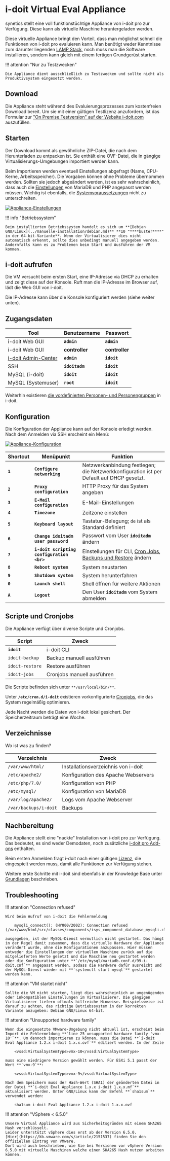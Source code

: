 # i-doit Virtual Eval Appliance
synetics stellt eine voll funktionstüchtige Appliance von i-doit pro zur Verfügung. Diese kann als virtuelle Maschine heruntergeladen werden.

Diese virtuelle Appliance bringt den Vorteil, dass man möglichst schnell die Funktionen von i-doit pro evaluieren kann. Man benötigt weder Kenntnisse zum darunter liegenden [LAMP Stack](/display/de/Manuelle+Installation), noch muss man die Software installieren, sondern kann gleich mit einem fertigen Grundgerüst starten.

!!! attention "Nur zu Testzwecken"

    Die Appliance dient ausschließlich zu Testzwecken und sollte nicht als Produktivsystem eingesetzt werden.

Download
--------

Die Appliance steht während des Evaluierungsprozesses zum kostenfreien Download bereit. Um sie mit einer gültigen Testlizenz anzufordern, ist das Formular zur ["On Premise Testversion" auf der Website i-doit.com](https://www.i-doit.com/testversion/) auszufüllen.

Starten
-------

Der Download kommt als gewöhnliche ZIP-Datei, die nach dem Herunterladen zu entpacken ist. Sie enthält eine OVF-Datei, die in gängige Virtualisierungs-Umgebungen importiert werden kann.

Beim Importieren werden eventuell Einstellungen abgefragt (Name, CPU-Kerne, Arbeitsspeicher). Die Vorgaben können ohne Probleme übernommen werden. Sollten sie jedoch abgeändert werden, ist es sehr wahrscheinlich, dass auch die [Einstellungen](../manuelle-installation/systemeinstellungen.md) von MariaDB und PHP angepasst werden müssen. Wichtig ist ebenfalls, die [Systemvoraussetzungen](../systemvoraussetzungen.md) nicht zu unterschreiten.

[![Appliance-Einstellungen](../../assets/images/installation/virtual-appliance/import/vm_import.png)](../../assets/images/installation/virtual-appliance/import/vm_import.png)

!!! info "Betriebssystem"

    Beim installierten Betriebssystem handelt es sich um **[Debian GNU/Linux](../manuelle-installation/debian.md)** **10 "****buster****" in der 64-bit-Variante**. Wenn der Virtualisierer dies nicht automatisch erkennt, sollte dies unbedingt manuell angegeben werden. Andernfalls kann es zu Problemen beim Start und Ausführen der VM kommen.

i-doit aufrufen
---------------

Die VM versucht beim ersten Start, eine IP-Adresse via DHCP zu erhalten und zeigt diese auf der Konsole. Ruft man die IP-Adresse im Browser auf, lädt die Web GUI von i-doit.

Die IP-Adresse kann über die Konsole konfiguriert werden (siehe weiter unten).

Zugangsdaten
------------
<!---Todo: Fixme--->
| Tool | Benutzername | Passwort |
| --- | --- | --- |
| i-doit Web GUI | **`admin`** | **`admin`** |
| i-doit Web GUI | **controller** | **controller** |
| [i-doit Admin-Center](/display/de/Admin+Center) | **`admin`** | **`idoit`** |
| SSH | **`idoitadm`** | **`idoit`** |
| MySQL (i-doit) | **`idoit`** | **`idoit`** |
| MySQL (Systemuser) | **`root`** | **`idoit`** |

Weiterhin existieren [die vordefinierten Personen- und Personengruppen](/display/de/Erstanmeldung) in i-doit.

Konfiguration
-------------

Die Konfiguration der Appliance kann auf der Konsole erledigt werden. Nach dem Anmelden via SSH erscheint ein Menü:

[![Appliance-Konfiguration](../../assets/images/installation/virtual-appliance/import/appliance_menu.png)](../../assets/images/installation/virtual-appliance/import/appliance_menu.png)
<!---Todo: Fixme--->
| Shortcut | Menüpunkt | Funktion |
| --- | --- | --- |
| **`1`** | **`Configure networking`** | Netzwerkanbindung festlegen; die Netzwerkkonfiguration ist per Default auf DHCP gesetzt. |
| **`2`** | **`Proxy configuration`** | HTTP Proxy für das System angeben |
| **`3`** | **`E-Mail configuration`** | E-Mail-Einstellungen |
| **`4`** | **`Timezone`** | Zeitzone einstellen |
| **`5`** | **`Keyboard layout`** | Tastatur-Belegung; `de` ist als Standard definiert |
| **`6`** | **`Change idoitadm user password`** | Passwort vom User **`idoitadm`** ändern |
| **`7`** | **`i-doit scripting configuration  <br>`** | Einstellungen für CLI, [Cron Jobs](/display/de/Cronjobs+einrichten), [Backups und Restore](/display/de/Daten+sichern+und+wiederherstellen) ändern |
| **`8`** | **`Reboot system`** | System neustarten |
| **`9`** | **`Shutdown system`** | System herunterfahren |
| **`0`** | **`Launch shell`** | Shell öffnen für weitere Aktionen |
| **`A`** | **`Logout`** | Den User **`idoitadm`** vom System abmelden |

Scripte und Cronjobs
--------------------

Die Appliance verfügt über diverse Scripte und Cronjobs.

| Script | Zweck |
| --- | --- |
| **`idoit`** | i-doit CLI |
| `idoit-backup` | Backup manuell ausführen |
| `idoit-restore` | Restore ausführen |
| `idoit-jobs` | Cronjobs manuell ausführen |

Die Scripte befinden sich unter `**/usr/local/bin/**`.

Unter **`/etc/cron.d/i-doit`** existieren vorkonfigurierte [Cronjobs](/display/de/CLI), die das System regelmäßig optimieren.

Jede Nacht werden die Daten von i-doit lokal gesichert. Der Speicherzeitraum beträgt eine Woche.

Verzeichnisse
-------------

Wo ist was zu finden?

| Verzeichnis | Zweck |
| --- | --- |
| `/var/www/html/` | Installationsverzeichnis von i-doit |
| `/etc/apache2/` | Konfiguration des Apache Webservers |
| `/etc/php/7.0/` | Konfiguration von PHP |
| `/etc/mysql/` | Konfiguration von MariaDB |
| `/var/log/apache2/` | Logs vom Apache Webserver |
| `/var/backups/i-doit` | Backups |

Nachbereitung
-------------
<!---Todo: Fixme--->
Die Appliance stellt eine "nackte" Installation von i-doit pro zur Verfügung. Das bedeutet, es sind weder Demodaten, noch zusätzliche [i-doit pro Add-ons](/display/de/i-doit+pro+Add-ons) enthalten.

Beim ersten Anmelden fragt i-doit nach einer gültigen [Lizenz](/display/de/Lizenz+aktivieren), die eingespielt werden muss, damit alle Funktionen zur Verfügung stehen.

Weitere erste Schritte mit i-doit sind ebenfalls in der Knowledge Base unter [Grundlagen](/display/de/Grundlagen) beschrieben.

Troubleshooting
---------------

!!! attention "Connection refused"

    Wird beim Aufruf von i-doit die Fehlermeldung

        mysqli_connect(): (HY000/2002): Connection refused (/var/www/html/src/classes/components/isys_component_database_mysqli.class.php:16

    ausgegeben, ist der MySQL-Dienst vermutlich nicht gestartet. Das hängt in der Regel damit zusammen, dass die virtuelle Hardware der Appliance verändert wurde, ohne die Konfigurationen anzupassen. Hier müssen entweder die Einstellungen der virtuellen Maschine zurück auf die mitgelieferten Werte gesetzt und die Maschine neu gestartet werden oder die Konfiguration unter **`/etc/mysql/mariadb.conf.d/99-i-doit.cnf`** angepasst werden, sodass die Hardware dafür ausreicht und der MySQL-Dienst wieder mit **`systemctl start mysql`** gestartet werden kann.

!!! attention "VM startet nicht"

    Sollte die VM nicht starten, liegt dies wahrscheinlich an ungenügenden oder inkompatiblen Einstellungen im Virtualisierer. Die gängigen Virtualisierer liefern oftmals hilfreiche Hinweise. Beispielsweise ist darauf zu achten, das richtige Betriebssystem in der korrekten Variante anzugeben: Debian GNU/Linux 64-bit.

!!! attention "Unsupported hardware family"

    Wenn die eingesetzte VMware-Umgebung nicht aktuell ist, erscheint beim Import die Fehlermeldung **`line 25 unsupported hardware family 'vmx-10'`**. Um dennoch importieren zu können, muss die Datei **`i-doit Eval Appliance 1.2.x i-doit 1.x.x.ovf`** editiert werden. In der Zeile

        <vssd:VirtualSystemType>vmx-10</vssd:VirtualSystemType>

    muss eine niedrigere Version gewählt werden. Für ESXi 5.1 passt der Wert **`vmx-9`**:

        <vssd:VirtualSystemType>vmx-9</vssd:VirtualSystemType>

    Nach dem Speichern muss der Hash-Wert (SHA1) der geänderten Datei in der Datei **`i-doit Eval Appliance 1.x.x i-doit 1.x.x.mf`** aktualisiert werden. Unter GNU/Linux kann der Befehl **`sha1sum`** verwendet werden:

        sha1sum i-doit Eval Appliance 1.2.x i-doit 1.x.x.ovf
<!---Todo: Fixme--->
!!! attention "VSphere < 6.5.0"

    Unsere Virtual Appliance wird aus Sicherheitsgründen mit einem SHA265 Hash verschlüsselt.  
    Leider unterstützt vSphere dies erst ab der Version 6.5.0.  
    [Hier](https://kb.vmware.com/s/article/2151537) finden Sie den offiziellen Eintrag von VMware.   
    Dort wird auch beschrieben, wie Sie bei Versionen vor vSphere Version 6.5.0 mit virtuelle Maschinen welche einen SHA265 Hash nutzen arbeiten können.